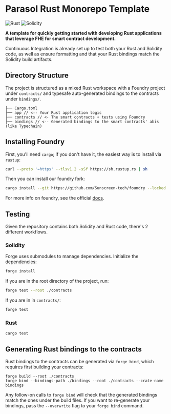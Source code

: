 # Parasol Rust Monorepo Template

![Rust](https://github.com/Sunscreen-tech/parasol-rust-template/workflows/Rust/badge.svg)
![Solidity](https://github.com/Sunscreen-tech/parasol-rust-template/workflows/Solidity/badge.svg)

**A template for quickly getting started with developing Rust applications that
leverage FHE for smart contract development.**

Continuous Integration is already set up to test both your Rust and Solidity
code, as well as ensure formatting and that your Rust bindings match the
Solidity build artifacts.

## Directory Structure

The project is structured as a mixed Rust workspace with a Foundry project under
`contracts/` and typesafe auto-generated bindings to the contracts under
`bindings/`.

```
├── Cargo.toml
├── app // <-- Your Rust application logic
├── contracts // <- The smart contracts + tests using Foundry
├── bindings // <-- Generated bindings to the smart contracts' abis (like Typechain)
```

## Installing Foundry

First, you'll need `cargo`; if you don't have it, the easiest way is to install via `rustup`:

```sh
curl --proto '=https' --tlsv1.2 -sSf https://sh.rustup.rs | sh
```

Then you can install our foundry fork:

```sh
cargo install --git https://github.com/Sunscreen-tech/foundry --locked --profile local forge cast anvil
```

For more info on foundry, see the official
[docs](https://book.getfoundry.sh/).

## Testing

Given the repository contains both Solidity and Rust code, there's 2 different
workflows.

### Solidity

Forge uses submodules to manage dependencies. Initialize the dependencies:

```bash
forge install
```

If you are in the root directory of the project, run:

```bash
forge test --root ./contracts
```

If you are in in `contracts/`:

```bash
forge test
```

### Rust

```
cargo test
```

## Generating Rust bindings to the contracts

Rust bindings to the contracts can be generated via `forge bind`, which requires
first building your contracts:

```
forge build --root ./contracts
forge bind --bindings-path ./bindings --root ./contracts --crate-name bindings
```

Any follow-on calls to `forge bind` will check that the generated bindings match
the ones under the build files. If you want to re-generate your bindings, pass
the `--overwrite` flag to your `forge bind` command.
